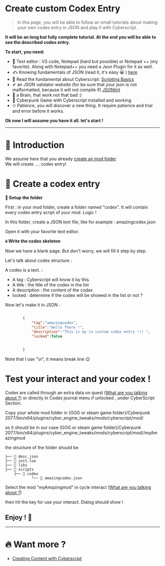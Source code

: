 # Create custom Codex Entry

> In this page, you will be able to follow an small tutorials about making your own codex entry in JSON and play it with Cyberscript.

**It will be an long but fully complete tutorial. At the end you will be able to see the described codex entry.**

**To start, you need:**
- 📄 Text editor : VS code, Notepad (hard but possible) or Notepad ++ (my favorite). Along with Notepad++ you need a Json Plugin for it as well.
- ✍️ Knowing fundamentals of JSON (read it, it's easy 😀 ) [here](https://www.w3schools.com/js/js_json_intro.asp)
- 💯 Read the fundamental about Cyberscript: [Scripting Basics](scripting-basics.md)
- ✔ an JSON validator website (for be sure that your json is not malformatted, because it will not compile if) [JSONlint](https://jsonlint.com/)
- 🧠 a Brain, that work not that bad :)
- 🥇 Cyberpunk Game with Cyberscript installed and working
- ⏲ Patience, you will discover a new thing. It require patience and trial and error before it works.

**Ok now I will assume you have it all. let's start !**<hr>

# 📁 Introduction

We assume here that you already [create an mod folder](create-an-mod-folder.md)
<br>We will create .... codex entry!

# 💬 Create a codex entry

**📂 Setup the folder**

First : in your mod folder, create a folder named "codex". It will contain every codex entry script of your mod. Logic !

In this folder, create a JSON text file, like for example : amazingcodex.json

Open it with your favorite text editor.

**💀 Write the codex skeleton**

Now we have a blank page. But don't worry, we will fill it step by step.

Let's talk about codex structure :

A codex is a text. :
- A tag : Cyberscript will know it by this.
- A title : the title of the codex in the list
- A description : the content of the codex
- locked : determine if the codex will be showed in the list or not  ?

Now let's make it in JSON :

```json

		{
			"tag":"amazingcodex",
			"title":"Hello There !",
			"description":"This is my \n custom codex entry !!! ",
			"locked":false


		}

```

Note that I use "\n", it means break line 😉 



# Test your interact and your codex !

Codex are called through an extra data on quest ([What are you talking about ?](create-custom-quest.md)) or directly in Codex journal menu if unlocked , under CyberScript Section.

Copy your whole mod folder in (GOG or steam game folder)/Cyberpunk 2077/bin/x64/plugins/cyber_engine_tweaks/mods/cyberscript/mod/

so it should be in our case (GOG or steam game folder)/Cyberpunk 2077/bin/x64/plugins/cyber_engine_tweaks/mods/cyberscript/mod//myAmazingmod

the structure of the folder should be


```structure
├── 📃 desc.json
├── 📃 init.lua
├── 📁 libs
├── 📁 scripts
	├── 📁 codex
    		└── 📃 amazingcodex.json
```

Select the mod "myAmazingmod" in cycle interact ([What are you talking about ?](cycle-throught-interact.md))

then hit the key for use your interact. Dialog should show !

<h2>Enjoy ! 🤠</h2><hr>

# 🔥 Want more ?
- [Creating Content with Cyberscript](creating-content-with-cyberscript.md)
